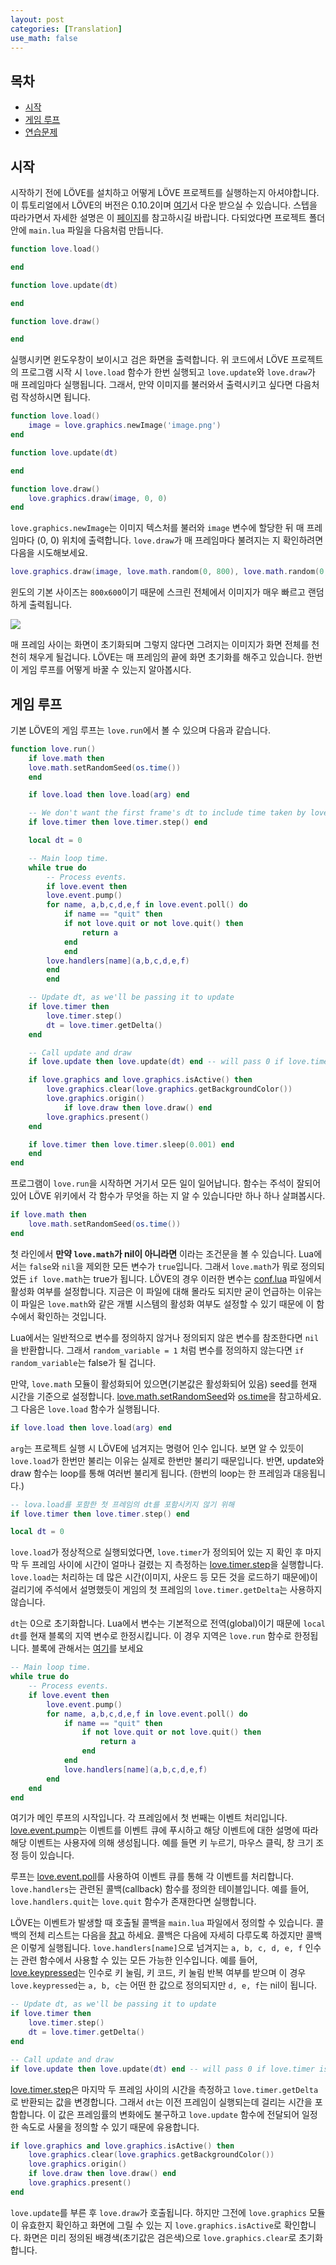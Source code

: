 ```yaml
---
layout: post
categories: [Translation]
use_math: false
---
```



## 목차
- [시작](#시작)
- [게임 루프](#게임-루프)
- [연습문제](#연습문제)

## 시작

시작하기 전에 LÖVE를 설치하고 어떻게 LÖVE 프로젝트를 실행하는지 아셔야합니다. 이 튜토리얼에서 LÖVE의 버전은 0.10.2이며 [여기](https://love2d.org/)서 다운 받으실 수 있습니다.
스텝을 따라가면서 자세한 설명은 이 [페이지](https://love2d.org/wiki/Getting_Started)를 참고하시길 바랍니다.
다되었다면 프로젝트 폴더 안에 `main.lua` 파일을 다음처럼 만듭니다.

```lua
function love.load()

end

function love.update(dt)

end

function love.draw()

end
```

실행시키면 윈도우창이 보이시고 검은 화면을 출력합니다. 위 코드에서 LÖVE 프로젝트의 프로그램 시작 시 `love.load` 함수가 한번 실행되고 `love.update`와 `love.draw`가 매 프레임마다 실행됩니다.
그래서, 만약 이미지를 불러와서 출력시키고 싶다면 다음처럼 작성하시면 됩니다.

```lua
function love.load()
    image = love.graphics.newImage('image.png')
end

function love.update(dt)

end

function love.draw()
    love.graphics.draw(image, 0, 0)
end
```

`love.graphics.newImage`는 이미지 텍스처를 불러와 `image` 변수에 할당한 뒤 매 프레임마다 (0, 0) 위치에 출력합니다.
`love.draw`가 매 프레임마다 불려지는 지 확인하려면 다음을 시도해보세요.

```lua
love.graphics.draw(image, love.math.random(0, 800), love.math.random(0, 600))
```

윈도의 기본 사이즈는 `800x600`이기 때문에 스크린 전체에서 이미지가 매우 빠르고 랜덤하게 출력됩니다. 

![](https://camo.githubusercontent.com/8d70c8d53b23137b221e24e8ea0dee937e40e86dc712d3bb20c72a6d3b977eb9/68747470733a2f2f692e696d6775722e636f6d2f43504c36656e4b2e676966)

매 프레임 사이는 화면이 초기화되며 그렇지 않다면 그려지는 이미지가 화면 전체를 천천히 채우게 될겁니다.
LÖVE는 매 프레임의 끝에 화면 초기화를 해주고 있습니다. 한번 이 게임 루프를 어떻게 바꿀 수 있는지 알아봅시다.

## 게임 루프

기본 LÖVE의 게임 루프는 `love.run`에서 볼 수 있으며 다음과 같습니다.

```lua
function love.run()
    if love.math then
	love.math.setRandomSeed(os.time())
    end

    if love.load then love.load(arg) end

    -- We don't want the first frame's dt to include time taken by love.load.
    if love.timer then love.timer.step() end

    local dt = 0

    -- Main loop time.
    while true do
        -- Process events.
        if love.event then
	    love.event.pump()
	    for name, a,b,c,d,e,f in love.event.poll() do
	        if name == "quit" then
		    if not love.quit or not love.quit() then
		        return a
		    end
	        end
		love.handlers[name](a,b,c,d,e,f)
	    end
        end

	-- Update dt, as we'll be passing it to update
	if love.timer then
	    love.timer.step()
	    dt = love.timer.getDelta()
	end

	-- Call update and draw
	if love.update then love.update(dt) end -- will pass 0 if love.timer is disabled

	if love.graphics and love.graphics.isActive() then
	    love.graphics.clear(love.graphics.getBackgroundColor())
	    love.graphics.origin()
            if love.draw then love.draw() end
	    love.graphics.present()
	end

	if love.timer then love.timer.sleep(0.001) end
    end
end
```

프로그램이 `love.run`을 시작하면 거기서 모든 일이 일어납니다. 함수는 주석이 잘되어 있어 LÖVE 위키에서 각 함수가 무엇을 하는 지 알 수 있습니다만
하나 하나 살펴봅시다.

```lua
if love.math then
    love.math.setRandomSeed(os.time())
end
```

첫 라인에서 **만약 `love.math`가 nil이 아니라면** 이라는 조건문을 볼 수 있습니다. Lua에서는 `false`와 `nil`을 제외한 모든 변수가 `true`입니다. 그래서 `love.math`가 뭐로 정의되었든 `if love.math`는 true가 됩니다.
LÖVE의 경우 이러한 변수는 [conf.lua](https://love2d.org/wiki/Config_Files) 파일에서 활성화 여부를 설정합니다. 지금은 이 파일에 대해 몰라도 되지만 굳이 언급하는 이유는 이 파일은 `love.math`와 같은 개별 시스템의 활성화 여부도 설정할 수 있기 때문에 이 함수에서 확인하는 것입니다.

Lua에서는 일반적으로 변수를 정의하지 않거나 정의되지 않은 변수를 참조한다면 `nil`을 반환합니다.
그래서 `random_variable = 1` 처럼 변수를 정의하지 않는다면 `if random_variable`는 false가 될 겁니다.

만약, `love.math` 모듈이 활성화되어 있으면(기본값은 활성화되어 있음) seed를 현재 시간을 기준으로 설정합니다.
[love.math.setRandomSeed](https://love2d.org/wiki/love.math.setRandomSeed)와 [os.time](https://www.lua.org/pil/22.1.html)을 참고하세요. 그 다음은 `love.load` 함수가 실행됩니다.

```lua
if love.load then love.load(arg) end
```

`arg`는 프로젝트 실행 시 LÖVE에 넘겨지는 명령어 인수 입니다. 보면 알 수 있듯이 `love.load`가 한번만 불리는 이유는 실제로 한번만 불리기 때문입니다. 반면, update와 draw 함수는 loop를 통해 여러번 불리게 됩니다. (한번의 loop는 한 프레임과 대응됩니다.)

```lua
-- lova.load를 포함한 첫 프레임의 dt를 포함시키지 않기 위해
if love.timer then love.timer.step() end

local dt = 0
```

`love.load`가 정상적으로 실행되었다면, `love.timer`가 정의되어 있는 지 확인 후 마지막 두 프레임 사이에 시간이 얼마나 걸렸는 지 측정하는 [love.timer.step](https://love2d.org/wiki/love.timer.step)을 실행합니다. `love.load`는 처리하는 데 많은 시간(이미지, 사운드 등 모든 것을 로드하기 때문에)이 걸리기에 주석에서 설명했듯이 게임의 첫 프레임의 `love.timer.getDelta`는 사용하지 않습니다.

`dt`는 0으로 초기화합니다. Lua에서 변수는 기본적으로 전역(global)이기 때문에 `local dt`를 현재 블록의 지역 변수로 한정시킵니다. 이 경우 지역은 `love.run` 함수로 한정됩니다. 블록에 관해서는 [여기](https://www.lua.org/pil/4.2.html)를 보세요

```lua
-- Main loop time.
while true do
    -- Process events.
    if love.event then
        love.event.pump()
        for name, a,b,c,d,e,f in love.event.poll() do
            if name == "quit" then
                if not love.quit or not love.quit() then
                    return a
                end
            end
            love.handlers[name](a,b,c,d,e,f)
        end
    end
end
```

여기가 메인 루프의 시작입니다. 각 프레임에서 첫 번째는 이벤트 처리입니다. [love.event.pump](https://love2d.org/wiki/love.event.pump)는 이벤트를 이벤트 큐에 푸시하고 해당 이벤트에 대한 설명에 따라 해당 이벤트는 사용자에 의해 생성됩니다. 예를 들면 키 누르기, 마우스 클릭, 창 크기 조정 등이 있습니다.

루프는 [love.event.poll](https://love2d.org/wiki/love.event.poll)를 사용하여 이벤트 큐를 통해 각 이벤트를 처리합니다. `love.handlers`는 관련된 콜백(callback) 함수를 정의한 테이블입니다. 예를 들어, `love.handlers.quit`는 `love.quit` 함수가 존재한다면 실행합니다.

LÖVE는 이벤트가 발생할 때 호출될 콜백을 `main.lua` 파일에서 정의할 수 있습니다. 콜백의 전체 리스트는 다음을 [참고](https://love2d.org/wiki/love) 하세요. 콜백은 다음에 자세히 다루도록 하겠지만 콜백은 이렇게 실행됩니다. `love.handlers[name]`으로 넘겨지는 `a, b, c, d, e, f` 인수는 관련 함수에서 사용할 수 있는 모든 가능한 인수입니다. 예를 들어, [love.keypressed](https://love2d.org/wiki/love.keypressed)는 인수로 키 눌림, 키 코드, 키 눌림 반복 여부를 받으며 이 경우 `love.keypressed`는 `a, b, c`는 어떤 한 값으로 정의되지만 `d, e, f`는 nil이 됩니다.

```lua
-- Update dt, as we'll be passing it to update
if love.timer then
    love.timer.step()
    dt = love.timer.getDelta()
end

-- Call update and draw
if love.update then love.update(dt) end -- will pass 0 if love.timer is disabled
```

[love.timer.step](https://love2d.org/wiki/love.timer.step)은 마지막 두 프레임 사이의 시간을 측정하고 `love.timer.getDelta`로 반환되는 값을 변경합니다.
그래서 `dt`는 이전 프레임이 실행되는데 걸리는 시간을 포함합니다. 이 값은 프레임률의 변화에도 불구하고 `love.update` 함수에 전달되어 일정한 속도로 사물을 정의할 수 있기 때문에 유용합니다.

```lua
if love.graphics and love.graphics.isActive() then
    love.graphics.clear(love.graphics.getBackgroundColor())
    love.graphics.origin()
    if love.draw then love.draw() end
    love.graphics.present()
end
```

`love.update`를 부른 후 `love.draw`가 호출됩니다. 하지만 그전에 `love.graphics` 모듈이 유효한지 확인하고 화면에 그릴 수 있는 지 `love.graphics.isActive`로 확인합니다.
화면은 미리 정의된 배경색(초기값은 검은색)으로 `love.graphics.clear`로 초기화합니다.